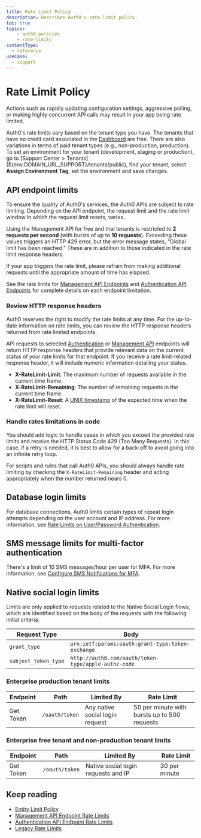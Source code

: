 ```yaml
---
title: Rate Limit Policy
description: Describes Auth0's rate limit policy.
toc: true 
topics:
    - auth0-policies
    - rate-limits
contentType:
  - reference
useCase:
  - support
---
```

# Rate Limit Policy

Actions such as rapidly updating configuration settings, aggressive polling, or making highly concurrent API calls may result in your app being rate limited.

Auth0's rate limits vary based on the tenant type you have. The tenants that have no credit card associated in the [Dashboard](${manage_url}/#/tenant/billing/payment) are free. There are also variations in terms of paid tenant types (e.g., non-production, production). To set an environment for your tenant (development, staging or production), go to [Support Center > Tenants](${env.DOMAIN_URL_SUPPORT}/tenants/public), find your tenant, select __Assign Environment Tag__, set the environment and save changes.

## API endpoint limits

To ensure the quality of Auth0's services, the Auth0 APIs are subject to rate limiting. Depending on the API endpoint, the request limit and the rate limit window in which the request limit resets, varies. 

Using the Management API for free and trial tenants is restricted to **2 requests per second** (with bursts of up to **10 requests**). Exceeding these values triggers an HTTP 429 error, but the error message states, "Global limit has been reached." These are in addition to those indicated in the rate limit response headers.

If your app triggers the rate limit, please refrain from making additional requests until the appropriate amount of time has elapsed.

See the rate limits for [Management API Endpoints](/policies/rate-limits-mgmt-api) and [Authentication API Endpoints](/policies/rate-limits-auth-api) for complete details on each endpoint limitation. 

### Review HTTP response headers

Auth0 reserves the right to modify the rate limits at any time. For the up-to-date information on rate limits, you can review the HTTP response headers returned from rate limited endpoints.

API requests to selected [Authentication](/api/authentication) or [Management API](/api/management/v2) endpoints will return HTTP response headers that provide relevant data on the current status of your rate limits for that endpoint. If you receive a rate limit-related response header, it will include numeric information detailing your status.

* **X-RateLimit-Limit**: The maximum number of requests available in the current time frame.
* **X-RateLimit-Remaining**: The number of remaining requests in the current time frame.
* **X-RateLimit-Reset**: A [UNIX timestamp](https://en.wikipedia.org/wiki/Unix_time) of the expected time when the rate limit will reset.

### Handle rates limitations in code

You should add logic to handle cases in which you exceed the provided rate limits and receive the HTTP Status Code 429 (Too Many Requests). In this case, if a retry is needed, it is best to allow for a back-off to avoid going into an infinite retry loop.

For scripts and rules that call Auth0 APIs, you should always handle rate limiting by checking the `X-RateLimit-Remaining` header and acting appropriately when the number returned nears 0. 

## Database login limits

For database connections, Auth0 limits certain types of repeat login attempts depending on the user account and IP address. For more information, see [Rate Limits on User/Password Authentication](/connections/database/rate-limits).

## SMS message limits for multi-factor authentication

There's a limit of 10 SMS messages/hour per user for MFA. For more information, see [Configure SMS Notifications for MFA](/mfa/guides/configure-sms).

## Native social login limits

Limits are only applied to requests related to the Native Social Login flows, which are identified based on the body of the requests with the following initial criteria:

| Request Type | Body |
| - | - |
| `grant_type` | `urn:ietf:params:oauth:grant-type:token-exchange` |
| `subject_token_type` | `http://auth0.com/oauth/token-type/apple-authz-code` |

### Enterprise production tenant limits

| Endpoint | Path | Limited By | Rate Limit |
| - | - | - | - |
| Get Token | `/oauth/token` | Any native social login request | 50 per minute with bursts up to 500 requests |

### Enterprise free tenant and non-production tenant limits

| Endpoint | Path | Limited By | Rate Limit |
| - | - | - | - |
| Get Token | `/oauth/token` | Native social login requests and IP | 30 per minute |

## Keep reading

* [Entity Limit Policy](/policies/entity-limits)
* [Management API Endpoint Rate Limits](/policies/rate-limits-mgmt-api)
* [Authentication API Endpoint Rate Limits](/policies/rate-limits-auth-api)
* [Legacy Rate Limits](/policies/legacy-rate-limits)
